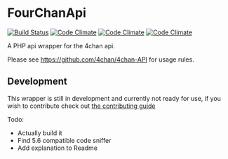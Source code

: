# FourChanApi 

[![Build Status](https://travis-ci.org/BackEndTea/FourChanApi.png)](https://travis-ci.org/BackEndTea/FourChanApi)
[![Code Climate](https://codeclimate.com/github/BackEndTea/FourChanApi.png)](https://codeclimate.com/github/BackEndTea/FourChanApi)
[![Code Climate](https://codeclimate.com/github/BackEndTea/FourChanApi/badges/issue_count.svg)](https://codeclimate.com/github/BackEndTea/FourChanApi)
[![Code Climate](https://codeclimate.com/github/BackEndTea/FourChanApi/coverage.svg)](https://codeclimate.com/github/BackEndTea/FourChanApi)

A PHP api wrapper for the 4chan api.

Please see https://github.com/4chan/4chan-API for usage rules.

## Development

This wrapper is still in development and currently not ready for use, if you wish to contribute check out [the contributing guide](CONTRIBUTING.md)

Todo: 

* Actually build it
* Find 5.6 compatible code sniffer
* Add explanation to Readme